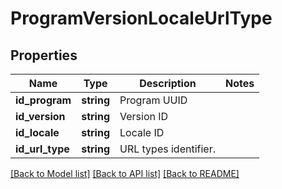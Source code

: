 # ProgramVersionLocaleUrlType

## Properties
Name | Type | Description | Notes
------------ | ------------- | ------------- | -------------
**id_program** | **string** | Program UUID | 
**id_version** | **string** | Version ID | 
**id_locale** | **string** | Locale ID | 
**id_url_type** | **string** | URL types identifier. | 

[[Back to Model list]](../README.md#documentation-for-models) [[Back to API list]](../README.md#documentation-for-api-endpoints) [[Back to README]](../README.md)


